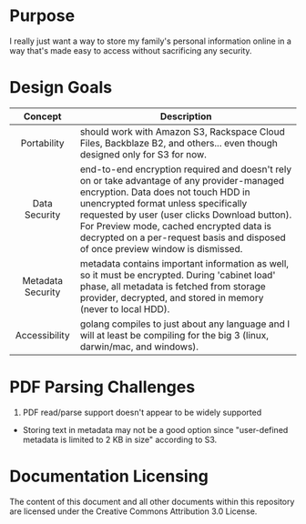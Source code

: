 # Purpose
I really just want a way to store my family's personal information online in a way that's made easy to access without sacrificing any security.

# Design Goals

Concept | Description
:---: | ---
Portability | should work with Amazon S3, Rackspace Cloud Files, Backblaze B2, and others... even though designed only for S3 for now.
Data Security | end-to-end encryption required and doesn't rely on or take advantage of any provider-managed encryption. Data does not touch HDD in unencrypted format unless specifically requested by user (user clicks Download button). For Preview mode, cached encrypted data is decrypted on a per-request basis and disposed of once preview window is dismissed.
Metadata Security | metadata contains important information as well, so it must be encrypted. During 'cabinet load' phase, all metadata is fetched from storage provider, decrypted, and stored in memory (never to local HDD).
Accessibility | golang compiles to just about any language and I will at least be compiling for the big 3 (linux, darwin/mac, and windows).

# PDF Parsing Challenges
1. PDF read/parse support doesn't appear to be widely supported
- Storing text in metadata may not be a good option since "user-defined metadata is limited to 2 KB in size" according to S3.

# Documentation Licensing
The content of this document and all other documents within this repository are licensed under the Creative Commons Attribution 3.0 License.